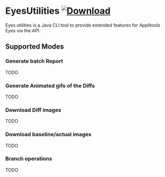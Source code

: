 # EyesUtilities [ ![Download](https://api.bintray.com/packages/yanirta/generic/EyesUtilities/images/download.svg?version=0.0.7b) ](https://bintray.com/yanirta/generic/EyesUtilities/0.0.7b/link)
Eyes utilities is a Java CLI tool to provide extended features for Applitools Eyes via the API.

## Supported Modes
### Generate batch Report
TODO
### Generate Animated gifs of the Diffs
TODO
### Download Diff images
TODO
### Download baseline/actual images
TODO
### Branch operations
TODO
